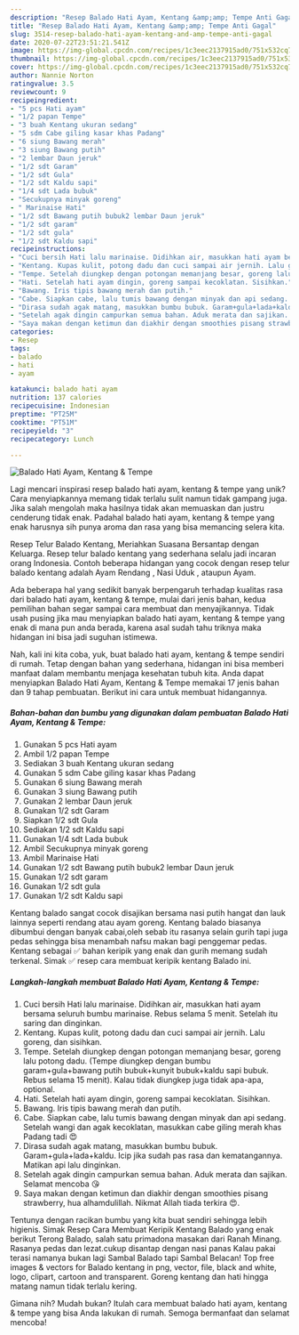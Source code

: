 ```yaml
---
description: "Resep Balado Hati Ayam, Kentang &amp;amp; Tempe Anti Gagal"
title: "Resep Balado Hati Ayam, Kentang &amp;amp; Tempe Anti Gagal"
slug: 3514-resep-balado-hati-ayam-kentang-and-amp-tempe-anti-gagal
date: 2020-07-22T23:51:21.541Z
image: https://img-global.cpcdn.com/recipes/1c3eec2137915ad0/751x532cq70/balado-hati-ayam-kentang-tempe-foto-resep-utama.jpg
thumbnail: https://img-global.cpcdn.com/recipes/1c3eec2137915ad0/751x532cq70/balado-hati-ayam-kentang-tempe-foto-resep-utama.jpg
cover: https://img-global.cpcdn.com/recipes/1c3eec2137915ad0/751x532cq70/balado-hati-ayam-kentang-tempe-foto-resep-utama.jpg
author: Nannie Norton
ratingvalue: 3.5
reviewcount: 9
recipeingredient:
- "5 pcs Hati ayam"
- "1/2 papan Tempe"
- "3 buah Kentang ukuran sedang"
- "5 sdm Cabe giling kasar khas Padang"
- "6 siung Bawang merah"
- "3 siung Bawang putih"
- "2 lembar Daun jeruk"
- "1/2 sdt Garam"
- "1/2 sdt Gula"
- "1/2 sdt Kaldu sapi"
- "1/4 sdt Lada bubuk"
- "Secukupnya minyak goreng"
- " Marinaise Hati"
- "1/2 sdt Bawang putih bubuk2 lembar Daun jeruk"
- "1/2 sdt garam"
- "1/2 sdt gula"
- "1/2 sdt Kaldu sapi"
recipeinstructions:
- "Cuci bersih Hati lalu marinaise. Didihkan air, masukkan hati ayam bersama seluruh bumbu marinaise. Rebus selama 5 menit. Setelah itu saring dan dinginkan."
- "Kentang. Kupas kulit, potong dadu dan cuci sampai air jernih. Lalu goreng, dan sisihkan."
- "Tempe. Setelah diungkep dengan potongan memanjang besar, goreng lalu potong dadu. (Tempe diungkep dengan bumbu garam+gula+bawang putih bubuk+kunyit bubuk+kaldu sapi bubuk. Rebus selama 15 menit). Kalau tidak diungkep juga tidak apa-apa, optional."
- "Hati. Setelah hati ayam dingin, goreng sampai kecoklatan. Sisihkan."
- "Bawang. Iris tipis bawang merah dan putih."
- "Cabe. Siapkan cabe, lalu tumis bawang dengan minyak dan api sedang. Setelah wangi dan agak kecoklatan, masukkan cabe giling merah khas Padang tadi 😍"
- "Dirasa sudah agak matang, masukkan bumbu bubuk. Garam+gula+lada+kaldu. Icip jika sudah pas rasa dan kematangannya. Matikan api lalu dinginkan."
- "Setelah agak dingin campurkan semua bahan. Aduk merata dan sajikan. Selamat mencoba 😘"
- "Saya makan dengan ketimun dan diakhir dengan smoothies pisang strawberry, hua alhamdulillah. Nikmat Allah tiada terkira 😍."
categories:
- Resep
tags:
- balado
- hati
- ayam

katakunci: balado hati ayam 
nutrition: 137 calories
recipecuisine: Indonesian
preptime: "PT25M"
cooktime: "PT51M"
recipeyield: "3"
recipecategory: Lunch

---
```



![Balado Hati Ayam, Kentang &amp; Tempe](https://img-global.cpcdn.com/recipes/1c3eec2137915ad0/751x532cq70/balado-hati-ayam-kentang-tempe-foto-resep-utama.jpg)

Lagi mencari inspirasi resep balado hati ayam, kentang &amp; tempe yang unik? Cara menyiapkannya memang tidak terlalu sulit namun tidak gampang juga. Jika salah mengolah maka hasilnya tidak akan memuaskan dan justru cenderung tidak enak. Padahal balado hati ayam, kentang &amp; tempe yang enak harusnya sih punya aroma dan rasa yang bisa memancing selera kita.

Resep Telur Balado Kentang, Meriahkan Suasana Bersantap dengan Keluarga. Resep telur balado kentang yang sederhana selalu jadi incaran orang Indonesia. Contoh beberapa hidangan yang cocok dengan resep telur balado kentang adalah Ayam Rendang , Nasi Uduk , ataupun Ayam.

Ada beberapa hal yang sedikit banyak berpengaruh terhadap kualitas rasa dari balado hati ayam, kentang &amp; tempe, mulai dari jenis bahan, kedua pemilihan bahan segar sampai cara membuat dan menyajikannya. Tidak usah pusing jika mau menyiapkan balado hati ayam, kentang &amp; tempe yang enak di mana pun anda berada, karena asal sudah tahu triknya maka hidangan ini bisa jadi suguhan istimewa.


Nah, kali ini kita coba, yuk, buat balado hati ayam, kentang &amp; tempe sendiri di rumah. Tetap dengan bahan yang sederhana, hidangan ini bisa memberi manfaat dalam membantu menjaga kesehatan tubuh kita. Anda dapat menyiapkan Balado Hati Ayam, Kentang &amp; Tempe memakai 17 jenis bahan dan 9 tahap pembuatan. Berikut ini cara untuk membuat hidangannya.

<!--inarticleads1-->

##### Bahan-bahan dan bumbu yang digunakan dalam pembuatan Balado Hati Ayam, Kentang &amp; Tempe:

1. Gunakan 5 pcs Hati ayam
1. Ambil 1/2 papan Tempe
1. Sediakan 3 buah Kentang ukuran sedang
1. Gunakan 5 sdm Cabe giling kasar khas Padang
1. Gunakan 6 siung Bawang merah
1. Gunakan 3 siung Bawang putih
1. Gunakan 2 lembar Daun jeruk
1. Gunakan 1/2 sdt Garam
1. Siapkan 1/2 sdt Gula
1. Sediakan 1/2 sdt Kaldu sapi
1. Gunakan 1/4 sdt Lada bubuk
1. Ambil Secukupnya minyak goreng
1. Ambil  Marinaise Hati
1. Gunakan 1/2 sdt Bawang putih bubuk2 lembar Daun jeruk
1. Gunakan 1/2 sdt garam
1. Gunakan 1/2 sdt gula
1. Gunakan 1/2 sdt Kaldu sapi


Kentang balado sangat cocok disajikan bersama nasi putih hangat dan lauk lainnya seperti rendang atau ayam goreng. Kentang balado biasanya dibumbui dengan banyak cabai,oleh sebab itu rasanya selain gurih tapi juga pedas sehingga bisa menambah nafsu makan bagi penggemar pedas. Kentang sebagai ✅ bahan keripik yang enak dan gurih memang sudah terkenal. Simak ✅ resep cara membuat keripik kentang Balado ini. 

<!--inarticleads2-->

##### Langkah-langkah membuat Balado Hati Ayam, Kentang &amp; Tempe:

1. Cuci bersih Hati lalu marinaise. Didihkan air, masukkan hati ayam bersama seluruh bumbu marinaise. Rebus selama 5 menit. Setelah itu saring dan dinginkan.
1. Kentang. Kupas kulit, potong dadu dan cuci sampai air jernih. Lalu goreng, dan sisihkan.
1. Tempe. Setelah diungkep dengan potongan memanjang besar, goreng lalu potong dadu. (Tempe diungkep dengan bumbu garam+gula+bawang putih bubuk+kunyit bubuk+kaldu sapi bubuk. Rebus selama 15 menit). Kalau tidak diungkep juga tidak apa-apa, optional.
1. Hati. Setelah hati ayam dingin, goreng sampai kecoklatan. Sisihkan.
1. Bawang. Iris tipis bawang merah dan putih.
1. Cabe. Siapkan cabe, lalu tumis bawang dengan minyak dan api sedang. Setelah wangi dan agak kecoklatan, masukkan cabe giling merah khas Padang tadi 😍
1. Dirasa sudah agak matang, masukkan bumbu bubuk. Garam+gula+lada+kaldu. Icip jika sudah pas rasa dan kematangannya. Matikan api lalu dinginkan.
1. Setelah agak dingin campurkan semua bahan. Aduk merata dan sajikan. Selamat mencoba 😘
1. Saya makan dengan ketimun dan diakhir dengan smoothies pisang strawberry, hua alhamdulillah. Nikmat Allah tiada terkira 😍.


Tentunya dengan racikan bumbu yang kita buat sendiri sehingga lebih higienis. Simak Resep Cara Membuat Keripik Kentang Balado yang enak berikut Terong Balado, salah satu primadona masakan dari Ranah Minang. Rasanya pedas dan lezat.cukup disantap dengan nasi panas Kalau pakai terasi namanya bukan lagi Sambal Balado tapi Sambal Belacan! Top free images &amp; vectors for Balado kentang in png, vector, file, black and white, logo, clipart, cartoon and transparent. Goreng kentang dan hati hingga matang namun tidak terlalu kering. 

Gimana nih? Mudah bukan? Itulah cara membuat balado hati ayam, kentang &amp; tempe yang bisa Anda lakukan di rumah. Semoga bermanfaat dan selamat mencoba!
